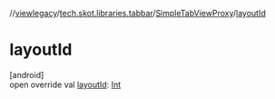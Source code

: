 //[viewlegacy](../../../index.md)/[tech.skot.libraries.tabbar](../index.md)/[SimpleTabViewProxy](index.md)/[layoutId](layout-id.md)

# layoutId

[android]\
open override val [layoutId](layout-id.md): [Int](https://kotlinlang.org/api/latest/jvm/stdlib/kotlin/-int/index.html)
